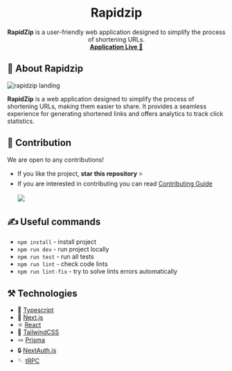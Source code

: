 <h1 align="center">
    Rapidzip
</h1>

<p align="center">
    <strong>RapidZip</strong> is a user-friendly web application designed to simplify the process of shortening URLs.</br>
    <strong>
        <a href="https://rapidzip.xyz">Application Live 🔮</a>
    </strong>
</p>

## 🤯 About Rapidzip

<img src="https://cdn.discordapp.com/attachments/620697449727787058/1195721162072801300/image.png" alt="rapidzip landing" />

<p>

<strong>RapidZip</strong> is a web application designed to simplify the process of shortening URLs, making them easier to share. It provides a seamless experience for generating shortened links and offers analytics to track click statistics.

</p>

## 🤗 Contribution

We are open to any contributions!

-   If you like the project, <strong>star this repository </strong> ⭐
-   If you are interested in contributing you can read [Contributing Guide](https://github.com/Medinaadev/rapizip/CONTRIBUTING.md)
    </br> </br>
    <a href="https://github.com/Medinaadev/rapidzip/graphs/contributors">
    <img src="https://contrib.rocks/image?repo=Medinaadev/rapidzip" />
    </a>

## ✍️ Useful commands

-   `npm install` - install project
-   `npm run dev` - run project locally
-   `npm run test` - run all tests
-   `npm run lint` - check code lints
-   `npm run lint-fix` - try to solve lints errors automatically

## ⚒️ Technologies

-   💙 [Typescript](https://www.typescriptlang.org/)
-   🚀 [Next.js](https://nextjs.org/)
-   ⚛️ [React](https://reactjs.org/)
-   🎨 [TailwindCSS](https://tailwindcss.com)
-   🪢 [Prisma](https://prisma.io/)
-   🔒 [NextAuth.js](https://next-auth.js.org/)
-   🪡 [tRPC](https://trpc.io/)

